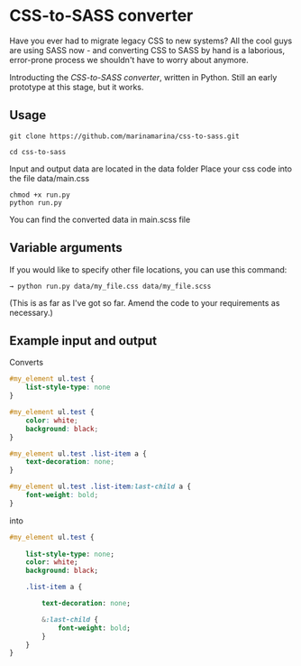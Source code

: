 # CSS-to-SASS converter

Have you ever had to migrate legacy CSS to new systems? All the cool guys are using SASS now - and converting CSS to SASS by hand is a laborious, error-prone process we shouldn't have to worry about anymore.

Introducting the *CSS-to-SASS converter*, written in Python. Still an early prototype at this stage, but it works.

## Usage

```
git clone https://github.com/marinamarina/css-to-sass.git

cd css-to-sass
```

Input and output data are located in the data folder
Place your css code into the file data/main.css

```
chmod +x run.py
python run.py
```

You can find the converted data in main.scss file

## Variable arguments
If you would like to specify other file locations, you can use this command:

```
→ python run.py data/my_file.css data/my_file.scss
```

(This is as far as I've got so far. Amend the code to your requirements as necessary.)

## Example input and output

Converts

```css
#my_element ul.test {
    list-style-type: none
}

#my_element ul.test {
    color: white;
    background: black;
}

#my_element ul.test .list-item a {
    text-decoration: none;
}

#my_element ul.test .list-item:last-child a {
    font-weight: bold;
}
```

into

```sass
#my_element ul.test {
    
    list-style-type: none;
    color: white;
    background: black;

    .list-item a {

        text-decoration: none;

        &:last-child {
            font-weight: bold;
        }
    }
}
```
